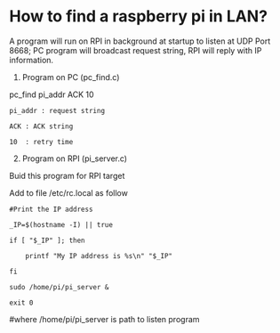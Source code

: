 
# How to find a raspberry pi in LAN?
A program will run on RPI in background at startup to listen at UDP Port 8668;
PC program will broadcast request string, RPI will reply with IP information.

1. Program on PC (pc_find.c)

pc_find pi_addr ACK 10 

	pi_addr : request string

	ACK	: ACK string

	10	: retry time

2. Program on RPI (pi_server.c)

Buid this program for RPI target

Add to file /etc/rc.local as follow

	#Print the IP address

	_IP=$(hostname -I) || true

	if [ "$_IP" ]; then

  		printf "My IP address is %s\n" "$_IP"

	fi

	sudo /home/pi/pi_server &

	exit 0

#where /home/pi/pi_server is path to listen program 


